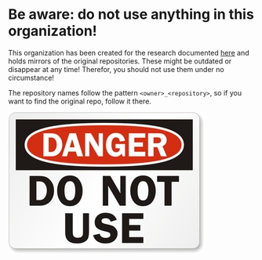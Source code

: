 # Be aware: do not use anything in this organization!
This organization has been created for the research documented [here](https://devopsjournal.io/blog/2022/09/18/Analysing-the-GitHub-marketplace) and holds mirrors of the original repositories. 
These might be outdated or disappear at any time! Therefor, you should not use them under no circumstance!

The repository names follow the pattern `<owner>_<repository>`, so if you want to find the original repo, follow it there. 

![Danger, do not use sign](Do-Not-Use-Danger-Sign.jpg)
